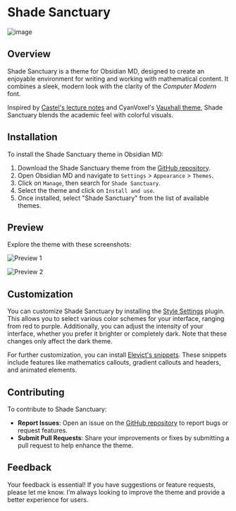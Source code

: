 # Shade Sanctuary

![image](https://github.com/user-attachments/assets/58e4b740-2a75-4c4c-9c56-c529e2812930)

## Overview

Shade Sanctuary is a theme for Obsidian MD, designed to create an enjoyable environment for writing and working with mathematical content. It combines a sleek, modern look with the clarity of the *Computer Modern* font.

Inspired by [Castel's lecture notes](https://castel.dev/post/lecture-notes-1/) and CyanVoxel's [Vauxhall theme](https://github.com/CyanVoxel/vauxhall-obsidian), Shade Sanctuary blends the academic feel with colorful visuals.

## Installation

To install the Shade Sanctuary theme in Obsidian MD:

1. Download the Shade Sanctuary theme from the [GitHub repository](https://github.com/Elevict/Elevicts_Theme).
2. Open Obsidian MD and navigate to `Settings` > `Appearance` > `Themes`.
3. Click on `Manage`, then search for `Shade Sanctuary`.
4. Select the theme and click on `Install and use`.
5. Once installed, select "Shade Sanctuary" from the list of available themes.

## Preview

Explore the theme with these screenshots:

![Preview 1](https://github.com/Elevict/Elevicts_Theme/assets/100002066/00a511ef-338e-4a5a-8833-51888d4dfefc)

![Preview 2](https://github.com/Elevict/Elevicts_Theme/assets/100002066/e0915aa9-2dfa-4558-9b11-117505cdf5c1)

## Customization

You can customize Shade Sanctuary by installing the [Style Settings](https://github.com/mgmeyers/obsidian-style-settings) plugin. This allows you to select various color schemes for your interface, ranging from red to purple. Additionally, you can adjust the intensity of your interface, whether you prefer it brighter or completely dark. Note that these changes only affect the dark theme.

For further customization, you can install [Elevict's snippets](https://github.com/Elevict/Elevict-Snippets). These snippets include features like mathematics callouts, gradient callouts and headers, and animated elements.


## Contributing

To contribute to Shade Sanctuary:

- **Report Issues**: Open an issue on the [GitHub repository](https://github.com/Elevict/Elevicts_Theme/issues) to report bugs or request features.
- **Submit Pull Requests**: Share your improvements or fixes by submitting a pull request to help enhance the theme.

## Feedback

Your feedback is essential! If you have suggestions or feature requests, please let me know. I’m always looking to improve the theme and provide a better experience for users.
